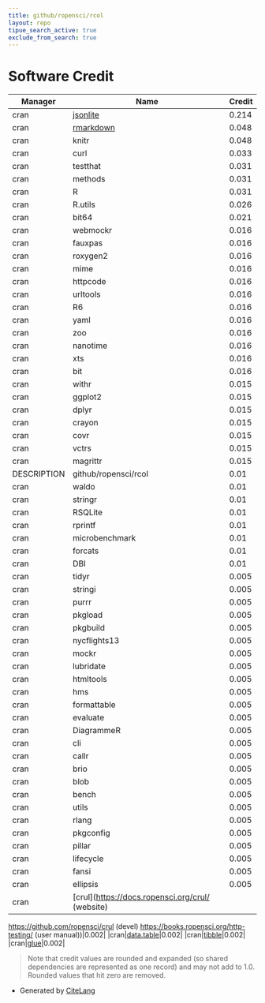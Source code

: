 ```yaml
---
title: github/ropensci/rcol
layout: repo
tipue_search_active: true
exclude_from_search: true
---
```

# Software Credit

|Manager|Name|Credit|
|-------|----|------|
|cran|[jsonlite](https://arxiv.org/abs/1403.2805 (paper))|0.214|
|cran|[rmarkdown](https://github.com/rstudio/rmarkdown)|0.048|
|cran|knitr|0.048|
|cran|curl|0.033|
|cran|testthat|0.031|
|cran|methods|0.031|
|cran|R|0.031|
|cran|R.utils|0.026|
|cran|bit64|0.021|
|cran|webmockr|0.016|
|cran|fauxpas|0.016|
|cran|roxygen2|0.016|
|cran|mime|0.016|
|cran|httpcode|0.016|
|cran|urltools|0.016|
|cran|R6|0.016|
|cran|yaml|0.016|
|cran|zoo|0.016|
|cran|nanotime|0.016|
|cran|xts|0.016|
|cran|bit|0.016|
|cran|withr|0.015|
|cran|ggplot2|0.015|
|cran|dplyr|0.015|
|cran|crayon|0.015|
|cran|covr|0.015|
|cran|vctrs|0.015|
|cran|magrittr|0.015|
|DESCRIPTION|github/ropensci/rcol|0.01|
|cran|waldo|0.01|
|cran|stringr|0.01|
|cran|RSQLite|0.01|
|cran|rprintf|0.01|
|cran|microbenchmark|0.01|
|cran|forcats|0.01|
|cran|DBI|0.01|
|cran|tidyr|0.005|
|cran|stringi|0.005|
|cran|purrr|0.005|
|cran|pkgload|0.005|
|cran|pkgbuild|0.005|
|cran|nycflights13|0.005|
|cran|mockr|0.005|
|cran|lubridate|0.005|
|cran|htmltools|0.005|
|cran|hms|0.005|
|cran|formattable|0.005|
|cran|evaluate|0.005|
|cran|DiagrammeR|0.005|
|cran|cli|0.005|
|cran|callr|0.005|
|cran|brio|0.005|
|cran|blob|0.005|
|cran|bench|0.005|
|cran|utils|0.005|
|cran|rlang|0.005|
|cran|pkgconfig|0.005|
|cran|pillar|0.005|
|cran|lifecycle|0.005|
|cran|fansi|0.005|
|cran|ellipsis|0.005|
|cran|[crul](https://docs.ropensci.org/crul/ (website)
https://github.com/ropensci/crul (devel)
https://books.ropensci.org/http-testing/ (user manual))|0.002|
|cran|[data.table](https://r-datatable.com)|0.002|
|cran|[tibble](https://tibble.tidyverse.org/)|0.002|
|cran|[glue](https://github.com/tidyverse/glue)|0.002|


> Note that credit values are rounded and expanded (so shared dependencies are represented as one record) and may not add to 1.0. Rounded values that hit zero are removed.


- Generated by [CiteLang](https://github.com/vsoch/citelang)
